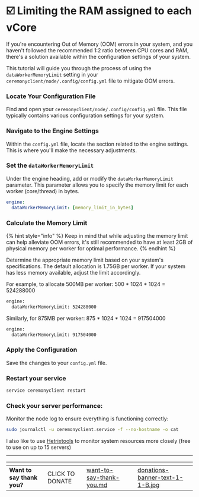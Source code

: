 # ☑️ Limiting the RAM assigned to each vCore

If you're encountering Out of Memory (OOM) errors in your system, and you haven't followed the recommended 1:2 ratio between CPU cores and RAM, there's a solution available within the configuration settings of your system.&#x20;

This tutorial will guide you through the process of using the `dataWorkerMemoryLimit` setting in your `ceremonyclient/node/.config/config.yml` file to mitigate OOM errors.

### **Locate Your Configuration File**

Find and open your `ceremonyclient/node/.config/config.yml` file. This file typically contains various configuration settings for your system.

### **Navigate to the Engine Settings**

Within the `config.yml` file, locate the section related to the engine settings. This is where you'll make the necessary adjustments.

### **Set the `dataWorkerMemoryLimit`**

Under the engine heading, add or modify the `dataWorkerMemoryLimit` parameter. This parameter allows you to specify the memory limit for each worker (core/thread) in bytes.

```yaml
engine:
  dataWorkerMemoryLimit: [memory_limit_in_bytes]
```

### **Calculate the Memory Limit**

{% hint style="info" %}
Keep in mind that while adjusting the memory limit can help alleviate OOM errors, it's still recommended to have at least 2GB of physical memory per worker for optimal performance.&#x20;
{% endhint %}

Determine the appropriate memory limit based on your system's specifications. The default allocation is 1.75GB per worker. If your system has less memory available, adjust the limit accordingly.

For example, to allocate 500MB per worker: 500 \* 1024 \* 1024 = 524288000

```bash
engine:
  dataWorkerMemoryLimit: 524288000
```

Similarly, for 875MB per worker: 875 \* 1024 \* 1024 = 917504000

```bash
engine:
  dataWorkerMemoryLimit: 917504000
```

### **Apply the Configuration**

Save the changes to your `config.yml` file.

### Restart your service

```bash
service ceremonyclient restart
```

### **Check your server performance:**

Monitor the node log to ensure everything is functioning correctly:

```sh
sudo journalctl -u ceremonyclient.service -f --no-hostname -o cat
```

I also like to use [Hetrixtools](https://iri.quest/hetrixtools) to monitor system resources more closely (free to use on up to 15 servers)



***

<table data-card-size="large" data-column-title-hidden data-view="cards" data-full-width="false"><thead><tr><th></th><th></th><th data-hidden data-card-target data-type="content-ref"></th><th data-hidden></th><th data-hidden data-card-cover data-type="files"></th></tr></thead><tbody><tr><td><strong>Want to say thank you?</strong></td><td>CLICK TO DONATE</td><td><a href="../../../want-to-say-thank-you.md">want-to-say-thank-you.md</a></td><td></td><td><a href="../../../.gitbook/assets/donations-banner-text-1-1-B.jpg">donations-banner-text-1-1-B.jpg</a></td></tr></tbody></table>
